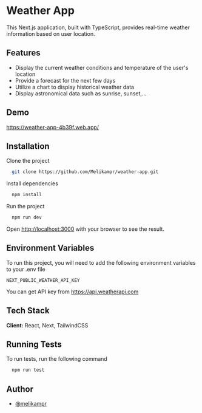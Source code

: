 
# Weather App

This Next.js application, built with TypeScript, provides real-time weather information based on user location.

## Features

- Display the current weather conditions and temperature of the user's location
- Provide a forecast for the next few days
- Utilize a chart to display historical weather data
- Display astronomical data such as sunrise, sunset,...


## Demo

https://weather-app-4b39f.web.app/
## Installation

Clone the project

```bash
  git clone https://github.com/Melikampr/weather-app.git
```

Install dependencies

```bash
  npm install
```

Run the project
```bash
  npm run dev
```

Open [http://localhost:3000](http://localhost:3000) with your browser to see the result.


## Environment Variables

To run this project, you will need to add the following environment variables to your .env file

`NEXT_PUBLIC_WEATHER_API_KEY`

You can get API key from
https://api.weatherapi.com


## Tech Stack

**Client:** React, Next, TailwindCSS

## Running Tests

To run tests, run the following command

```bash
  npm run test
```


## Author

- [@melikampr](https://www.github.com/melikampr)

